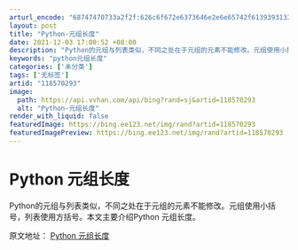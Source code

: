 ```yaml
---
arturl_encode: "68747470733a2f2f:626c6f672e6373646e2e6e65742f613939313336313536332f:61727469636c652f64657461696c732f313138353730323933"
layout: post
title: "Python-元组长度"
date: 2021-12-03 17:00:52 +08:00
description: "Python的元组与列表类似，不同之处在于元组的元素不能修改。元组使用小括号，列表使用方括号。本文主"
keywords: "python元组长度"
categories: ['未分类']
tags: ['无标签']
artid: "118570293"
image:
  path: https://api.vvhan.com/api/bing?rand=sj&artid=118570293
  alt: "Python-元组长度"
render_with_liquid: false
featuredImage: https://bing.ee123.net/img/rand?artid=118570293
featuredImagePreview: https://bing.ee123.net/img/rand?artid=118570293
---
```


# Python 元组长度

Python的元组与列表类似，不同之处在于元组的元素不能修改。元组使用小括号，列表使用方括号。本文主要介绍Python 元组长度。
  
原文地址：
[Python 元组长度](https://www.cjavapy.com/article/1458/)